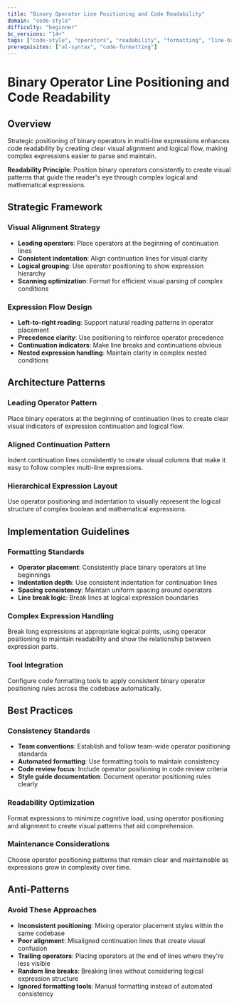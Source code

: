 ```yaml
---
title: "Binary Operator Line Positioning and Code Readability"
domain: "code-style"
difficulty: "beginner"
bc_versions: "14+"
tags: ["code-style", "operators", "readability", "formatting", "line-breaks"]
prerequisites: ["al-syntax", "code-formatting"]
---
```


# Binary Operator Line Positioning and Code Readability

## Overview

Strategic positioning of binary operators in multi-line expressions enhances code readability by creating clear visual alignment and logical flow, making complex expressions easier to parse and maintain.

**Readability Principle**: Position binary operators consistently to create visual patterns that guide the reader's eye through complex logical and mathematical expressions.

## Strategic Framework

### Visual Alignment Strategy
- **Leading operators**: Place operators at the beginning of continuation lines
- **Consistent indentation**: Align continuation lines for visual clarity
- **Logical grouping**: Use operator positioning to show expression hierarchy
- **Scanning optimization**: Format for efficient visual parsing of complex conditions

### Expression Flow Design
- **Left-to-right reading**: Support natural reading patterns in operator placement
- **Precedence clarity**: Use positioning to reinforce operator precedence
- **Continuation indicators**: Make line breaks and continuations obvious
- **Nested expression handling**: Maintain clarity in complex nested conditions

## Architecture Patterns

### Leading Operator Pattern
Place binary operators at the beginning of continuation lines to create clear visual indicators of expression continuation and logical flow.

### Aligned Continuation Pattern
Indent continuation lines consistently to create visual columns that make it easy to follow complex multi-line expressions.

### Hierarchical Expression Layout
Use operator positioning and indentation to visually represent the logical structure of complex boolean and mathematical expressions.

## Implementation Guidelines

### Formatting Standards
- **Operator placement**: Consistently place binary operators at line beginnings
- **Indentation depth**: Use consistent indentation for continuation lines
- **Spacing consistency**: Maintain uniform spacing around operators
- **Line break logic**: Break lines at logical expression boundaries

### Complex Expression Handling
Break long expressions at appropriate logical points, using operator positioning to maintain readability and show the relationship between expression parts.

### Tool Integration
Configure code formatting tools to apply consistent binary operator positioning rules across the codebase automatically.

## Best Practices

### Consistency Standards
- **Team conventions**: Establish and follow team-wide operator positioning standards
- **Automated formatting**: Use formatting tools to maintain consistency
- **Code review focus**: Include operator positioning in code review criteria
- **Style guide documentation**: Document operator positioning rules clearly

### Readability Optimization
Format expressions to minimize cognitive load, using operator positioning and alignment to create visual patterns that aid comprehension.

### Maintenance Considerations
Choose operator positioning patterns that remain clear and maintainable as expressions grow in complexity over time.

## Anti-Patterns

### Avoid These Approaches
- **Inconsistent positioning**: Mixing operator placement styles within the same codebase
- **Poor alignment**: Misaligned continuation lines that create visual confusion
- **Trailing operators**: Placing operators at the end of lines where they're less visible
- **Random line breaks**: Breaking lines without considering logical expression structure
- **Ignored formatting tools**: Manual formatting instead of automated consistency

